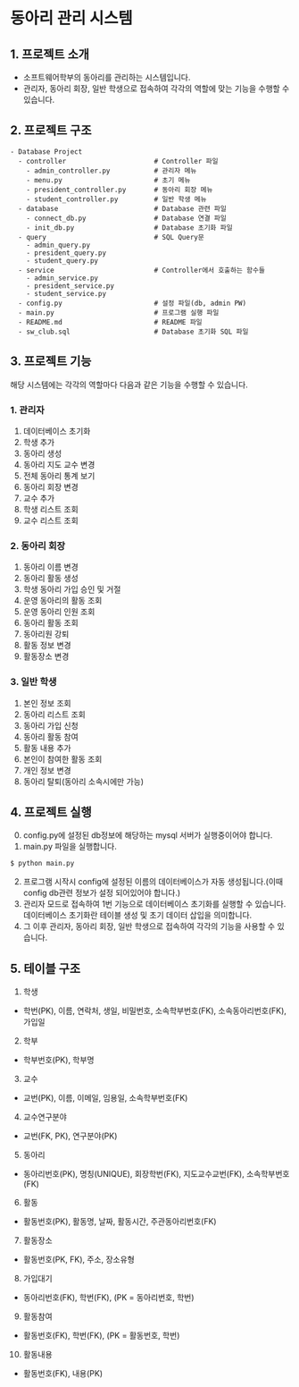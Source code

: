 # 동아리 관리 시스템

## 1. 프로젝트 소개
- 소프트웨어학부의 동아리를 관리하는 시스템입니다.
- 관리자, 동아리 회장, 일반 학생으로 접속하여 각각의 역할에 맞는 기능을 수행할 수 있습니다.


## 2. 프로젝트 구조
```
- Database Project
  - controller                      # Controller 파일
    - admin_controller.py           # 관리자 메뉴
    - menu.py                       # 초기 메뉴
    - president_controller.py       # 동아리 회장 메뉴
    - student_controller.py         # 일반 학생 메뉴
  - database                        # Database 관련 파일
    - connect_db.py                 # Database 연결 파일
    - init_db.py                    # Database 초기화 파일
  - query                           # SQL Query문
    - admin_query.py
    - president_query.py
    - student_query.py
  - service                         # Controller에서 호출하는 함수들
    - admin_service.py
    - president_service.py
    - student_service.py
  - config.py                       # 설정 파일(db, admin PW)
  - main.py                         # 프로그램 실행 파일
  - README.md                       # README 파일
  - sw_club.sql                     # Database 초기화 SQL 파일
```

## 3. 프로젝트 기능

해당 시스템에는 각각의 역할마다 다음과 같은 기능을 수행할 수 있습니다.

### 1. 관리자
1. 데이터베이스 초기화
2. 학생 추가
3. 동아리 생성
4. 동아리 지도 교수 변경
5. 전체 동아리 통계 보기
6. 동아리 회장 변경
7. 교수 추가
8. 학생 리스트 조회
9. 교수 리스트 조회


### 2. 동아리 회장
1. 동아리 이름 변경
2. 동아리 활동 생성
3. 학생 동아리 가입 승인 및 거절
4. 운영 동아리의 활동 조회
5. 운영 동아리 인원 조회
6. 동아리 활동 조회
7. 동아리원 강퇴
8. 활동 정보 변경
9. 활동장소 변경



### 3. 일반 학생
1. 본인 정보 조회
2. 동아리 리스트 조회
3. 동아리 가입 신청
4. 동아리 활동 참여
5. 활동 내용 추가
6. 본인이 참여한 활동 조회
7. 개인 정보 변경
8. 동아리 탈퇴(동아리 소속시에만 가능)



## 4. 프로젝트 실행
0. config.py에 설정된 db정보에 해당하는 mysql 서버가 실행중이어야 합니다.
1. main.py 파일을 실행합니다.
```bash
$ python main.py
```
2. 프로그램 시작시 config에 설정된 이름의 데이터베이스가 자동 생성됩니다.(이때 config db관련 정보가 설정 되어있어야 합니다.)
3. 관리자 모드로 접속하여 1번 기능으로 데이터베이스 초기화를 실행할 수 있습니다. 데이터베이스 초기화란 테이블 생성 및 초기 데이터 삽입을 의미합니다.
4. 그 이후 관리자, 동아리 회장, 일반 학생으로 접속하여 각각의 기능을 사용할 수 있습니다.

## 5. 테이블 구조
1. 학생
- 학번(PK), 이름, 연락처, 생일, 비밀번호, 소속학부번호(FK), 소속동아리번호(FK), 가입일
2. 학부
- 학부번호(PK), 학부명
3. 교수
- 교번(PK), 이름, 이메일, 임용일, 소속학부번호(FK)
4. 교수연구분야
- 교번(FK, PK), 연구분야(PK)
5. 동아리
- 동아리번호(PK), 명칭(UNIQUE), 회장학번(FK), 지도교수교번(FK), 소속학부번호(FK)
6. 활동
- 활동번호(PK), 활동명, 날짜, 활동시간, 주관동아리번호(FK)
7. 활동장소
- 활동번호(PK, FK), 주소, 장소유형
8. 가입대기
- 동아리번호(FK), 학번(FK), (PK = 동아리번호, 학번)
9. 활동참여
- 활동번호(FK), 학번(FK), (PK = 활동번호, 학번)
10.	활동내용
- 활동번호(FK), 내용(PK)